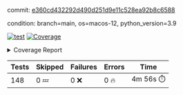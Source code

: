 commit: [e360cd432292d490d251d9e11c528ea92b8c6588](https://github.com/rcmdnk/homebrew-file/tree/e360cd432292d490d251d9e11c528ea92b8c6588)

condition: branch=main, os=macos-12, python_version=3.9

[![test](https://github.com/rcmdnk/homebrew-file/actions/workflows/test.yml/badge.svg)](https://github.com/rcmdnk/homebrew-file/actions/runs/4310257109)
<a href="https://github.com/rcmdnk/homebrew-file/blob/e360cd432292d490d251d9e11c528ea92b8c6588/README.md"><img alt="Coverage" src="https://img.shields.io/badge/Coverage-53%25-orange.svg" /></a><details><summary>Coverage Report </summary><table><tr><th>File</th><th>Stmts</th><th>Miss</th><th>Cover</th><th>Missing</th></tr><tbody><tr><td colspan="5"><b>bin</b></td></tr><tr><td>&nbsp; &nbsp;<a href="https://github.com/rcmdnk/homebrew-file/blob/e360cd432292d490d251d9e11c528ea92b8c6588/bin/brew-file">brew-file</a></td><td>1853</td><td>871</td><td>53%</td><td><a href="https://github.com/rcmdnk/homebrew-file/blob/e360cd432292d490d251d9e11c528ea92b8c6588/bin/brew-file#L43-L58">43&ndash;58</a>, <a href="https://github.com/rcmdnk/homebrew-file/blob/e360cd432292d490d251d9e11c528ea92b8c6588/bin/brew-file#L63-L65">63&ndash;65</a>, <a href="https://github.com/rcmdnk/homebrew-file/blob/e360cd432292d490d251d9e11c528ea92b8c6588/bin/brew-file#L153">153</a>, <a href="https://github.com/rcmdnk/homebrew-file/blob/e360cd432292d490d251d9e11c528ea92b8c6588/bin/brew-file#L265">265</a>, <a href="https://github.com/rcmdnk/homebrew-file/blob/e360cd432292d490d251d9e11c528ea92b8c6588/bin/brew-file#L284">284</a>, <a href="https://github.com/rcmdnk/homebrew-file/blob/e360cd432292d490d251d9e11c528ea92b8c6588/bin/brew-file#L290">290</a>, <a href="https://github.com/rcmdnk/homebrew-file/blob/e360cd432292d490d251d9e11c528ea92b8c6588/bin/brew-file#L315">315</a>, <a href="https://github.com/rcmdnk/homebrew-file/blob/e360cd432292d490d251d9e11c528ea92b8c6588/bin/brew-file#L335">335</a>, <a href="https://github.com/rcmdnk/homebrew-file/blob/e360cd432292d490d251d9e11c528ea92b8c6588/bin/brew-file#L338-L341">338&ndash;341</a>, <a href="https://github.com/rcmdnk/homebrew-file/blob/e360cd432292d490d251d9e11c528ea92b8c6588/bin/brew-file#L355-L361">355&ndash;361</a>, <a href="https://github.com/rcmdnk/homebrew-file/blob/e360cd432292d490d251d9e11c528ea92b8c6588/bin/brew-file#L394-L400">394&ndash;400</a>, <a href="https://github.com/rcmdnk/homebrew-file/blob/e360cd432292d490d251d9e11c528ea92b8c6588/bin/brew-file#L410-L421">410&ndash;421</a>, <a href="https://github.com/rcmdnk/homebrew-file/blob/e360cd432292d490d251d9e11c528ea92b8c6588/bin/brew-file#L610">610</a>, <a href="https://github.com/rcmdnk/homebrew-file/blob/e360cd432292d490d251d9e11c528ea92b8c6588/bin/brew-file#L612">612</a>, <a href="https://github.com/rcmdnk/homebrew-file/blob/e360cd432292d490d251d9e11c528ea92b8c6588/bin/brew-file#L614">614</a>, <a href="https://github.com/rcmdnk/homebrew-file/blob/e360cd432292d490d251d9e11c528ea92b8c6588/bin/brew-file#L631-L635">631&ndash;635</a>, <a href="https://github.com/rcmdnk/homebrew-file/blob/e360cd432292d490d251d9e11c528ea92b8c6588/bin/brew-file#L648-L653">648&ndash;653</a>, <a href="https://github.com/rcmdnk/homebrew-file/blob/e360cd432292d490d251d9e11c528ea92b8c6588/bin/brew-file#L663">663</a>, <a href="https://github.com/rcmdnk/homebrew-file/blob/e360cd432292d490d251d9e11c528ea92b8c6588/bin/brew-file#L679">679</a>, <a href="https://github.com/rcmdnk/homebrew-file/blob/e360cd432292d490d251d9e11c528ea92b8c6588/bin/brew-file#L683-L687">683&ndash;687</a>, <a href="https://github.com/rcmdnk/homebrew-file/blob/e360cd432292d490d251d9e11c528ea92b8c6588/bin/brew-file#L705-L719">705&ndash;719</a>, <a href="https://github.com/rcmdnk/homebrew-file/blob/e360cd432292d490d251d9e11c528ea92b8c6588/bin/brew-file#L812-L827">812&ndash;827</a>, <a href="https://github.com/rcmdnk/homebrew-file/blob/e360cd432292d490d251d9e11c528ea92b8c6588/bin/brew-file#L851">851</a>, <a href="https://github.com/rcmdnk/homebrew-file/blob/e360cd432292d490d251d9e11c528ea92b8c6588/bin/brew-file#L862-L863">862&ndash;863</a>, <a href="https://github.com/rcmdnk/homebrew-file/blob/e360cd432292d490d251d9e11c528ea92b8c6588/bin/brew-file#L871">871</a>, <a href="https://github.com/rcmdnk/homebrew-file/blob/e360cd432292d490d251d9e11c528ea92b8c6588/bin/brew-file#L884-L889">884&ndash;889</a>, <a href="https://github.com/rcmdnk/homebrew-file/blob/e360cd432292d490d251d9e11c528ea92b8c6588/bin/brew-file#L893-L895">893&ndash;895</a>, <a href="https://github.com/rcmdnk/homebrew-file/blob/e360cd432292d490d251d9e11c528ea92b8c6588/bin/brew-file#L899-L902">899&ndash;902</a>, <a href="https://github.com/rcmdnk/homebrew-file/blob/e360cd432292d490d251d9e11c528ea92b8c6588/bin/brew-file#L1007">1007</a>, <a href="https://github.com/rcmdnk/homebrew-file/blob/e360cd432292d490d251d9e11c528ea92b8c6588/bin/brew-file#L1062">1062</a>, <a href="https://github.com/rcmdnk/homebrew-file/blob/e360cd432292d490d251d9e11c528ea92b8c6588/bin/brew-file#L1127-L1130">1127&ndash;1130</a>, <a href="https://github.com/rcmdnk/homebrew-file/blob/e360cd432292d490d251d9e11c528ea92b8c6588/bin/brew-file#L1147">1147</a>, <a href="https://github.com/rcmdnk/homebrew-file/blob/e360cd432292d490d251d9e11c528ea92b8c6588/bin/brew-file#L1154">1154</a>, <a href="https://github.com/rcmdnk/homebrew-file/blob/e360cd432292d490d251d9e11c528ea92b8c6588/bin/brew-file#L1162">1162</a>, <a href="https://github.com/rcmdnk/homebrew-file/blob/e360cd432292d490d251d9e11c528ea92b8c6588/bin/brew-file#L1164">1164</a>, <a href="https://github.com/rcmdnk/homebrew-file/blob/e360cd432292d490d251d9e11c528ea92b8c6588/bin/brew-file#L1195">1195</a>, <a href="https://github.com/rcmdnk/homebrew-file/blob/e360cd432292d490d251d9e11c528ea92b8c6588/bin/brew-file#L1200-L1203">1200&ndash;1203</a>, <a href="https://github.com/rcmdnk/homebrew-file/blob/e360cd432292d490d251d9e11c528ea92b8c6588/bin/brew-file#L1205-L1208">1205&ndash;1208</a>, <a href="https://github.com/rcmdnk/homebrew-file/blob/e360cd432292d490d251d9e11c528ea92b8c6588/bin/brew-file#L1237-L1247">1237&ndash;1247</a>, <a href="https://github.com/rcmdnk/homebrew-file/blob/e360cd432292d490d251d9e11c528ea92b8c6588/bin/brew-file#L1250-L1253">1250&ndash;1253</a>, <a href="https://github.com/rcmdnk/homebrew-file/blob/e360cd432292d490d251d9e11c528ea92b8c6588/bin/brew-file#L1256-L1260">1256&ndash;1260</a>, <a href="https://github.com/rcmdnk/homebrew-file/blob/e360cd432292d490d251d9e11c528ea92b8c6588/bin/brew-file#L1266">1266</a>, <a href="https://github.com/rcmdnk/homebrew-file/blob/e360cd432292d490d251d9e11c528ea92b8c6588/bin/brew-file#L1272">1272</a>, <a href="https://github.com/rcmdnk/homebrew-file/blob/e360cd432292d490d251d9e11c528ea92b8c6588/bin/brew-file#L1278-L1283">1278&ndash;1283</a>, <a href="https://github.com/rcmdnk/homebrew-file/blob/e360cd432292d490d251d9e11c528ea92b8c6588/bin/brew-file#L1294-L1316">1294&ndash;1316</a>, <a href="https://github.com/rcmdnk/homebrew-file/blob/e360cd432292d490d251d9e11c528ea92b8c6588/bin/brew-file#L1344">1344</a>, <a href="https://github.com/rcmdnk/homebrew-file/blob/e360cd432292d490d251d9e11c528ea92b8c6588/bin/brew-file#L1360-L1368">1360&ndash;1368</a>, <a href="https://github.com/rcmdnk/homebrew-file/blob/e360cd432292d490d251d9e11c528ea92b8c6588/bin/brew-file#L1373-L1392">1373&ndash;1392</a>, <a href="https://github.com/rcmdnk/homebrew-file/blob/e360cd432292d490d251d9e11c528ea92b8c6588/bin/brew-file#L1397-L1401">1397&ndash;1401</a>, <a href="https://github.com/rcmdnk/homebrew-file/blob/e360cd432292d490d251d9e11c528ea92b8c6588/bin/brew-file#L1415-L1462">1415&ndash;1462</a>, <a href="https://github.com/rcmdnk/homebrew-file/blob/e360cd432292d490d251d9e11c528ea92b8c6588/bin/brew-file#L1465-L1496">1465&ndash;1496</a>, <a href="https://github.com/rcmdnk/homebrew-file/blob/e360cd432292d490d251d9e11c528ea92b8c6588/bin/brew-file#L1501-L1533">1501&ndash;1533</a>, <a href="https://github.com/rcmdnk/homebrew-file/blob/e360cd432292d490d251d9e11c528ea92b8c6588/bin/brew-file#L1536-L1618">1536&ndash;1618</a>, <a href="https://github.com/rcmdnk/homebrew-file/blob/e360cd432292d490d251d9e11c528ea92b8c6588/bin/brew-file#L1621-L1629">1621&ndash;1629</a>, <a href="https://github.com/rcmdnk/homebrew-file/blob/e360cd432292d490d251d9e11c528ea92b8c6588/bin/brew-file#L1642">1642</a>, <a href="https://github.com/rcmdnk/homebrew-file/blob/e360cd432292d490d251d9e11c528ea92b8c6588/bin/brew-file#L1647">1647</a>, <a href="https://github.com/rcmdnk/homebrew-file/blob/e360cd432292d490d251d9e11c528ea92b8c6588/bin/brew-file#L1652-L1691">1652&ndash;1691</a>, <a href="https://github.com/rcmdnk/homebrew-file/blob/e360cd432292d490d251d9e11c528ea92b8c6588/bin/brew-file#L1695-L1810">1695&ndash;1810</a>, <a href="https://github.com/rcmdnk/homebrew-file/blob/e360cd432292d490d251d9e11c528ea92b8c6588/bin/brew-file#L1820-L1832">1820&ndash;1832</a>, <a href="https://github.com/rcmdnk/homebrew-file/blob/e360cd432292d490d251d9e11c528ea92b8c6588/bin/brew-file#L1836">1836</a>, <a href="https://github.com/rcmdnk/homebrew-file/blob/e360cd432292d490d251d9e11c528ea92b8c6588/bin/brew-file#L1843-L1923">1843&ndash;1923</a>, <a href="https://github.com/rcmdnk/homebrew-file/blob/e360cd432292d490d251d9e11c528ea92b8c6588/bin/brew-file#L1930-L1971">1930&ndash;1971</a>, <a href="https://github.com/rcmdnk/homebrew-file/blob/e360cd432292d490d251d9e11c528ea92b8c6588/bin/brew-file#L1974-L1981">1974&ndash;1981</a>, <a href="https://github.com/rcmdnk/homebrew-file/blob/e360cd432292d490d251d9e11c528ea92b8c6588/bin/brew-file#L1985-L1986">1985&ndash;1986</a>, <a href="https://github.com/rcmdnk/homebrew-file/blob/e360cd432292d490d251d9e11c528ea92b8c6588/bin/brew-file#L1991-L2035">1991&ndash;2035</a>, <a href="https://github.com/rcmdnk/homebrew-file/blob/e360cd432292d490d251d9e11c528ea92b8c6588/bin/brew-file#L2039-L2075">2039&ndash;2075</a>, <a href="https://github.com/rcmdnk/homebrew-file/blob/e360cd432292d490d251d9e11c528ea92b8c6588/bin/brew-file#L2078-L2083">2078&ndash;2083</a>, <a href="https://github.com/rcmdnk/homebrew-file/blob/e360cd432292d490d251d9e11c528ea92b8c6588/bin/brew-file#L2087-L2095">2087&ndash;2095</a>, <a href="https://github.com/rcmdnk/homebrew-file/blob/e360cd432292d490d251d9e11c528ea92b8c6588/bin/brew-file#L2103-L2111">2103&ndash;2111</a>, <a href="https://github.com/rcmdnk/homebrew-file/blob/e360cd432292d490d251d9e11c528ea92b8c6588/bin/brew-file#L2115-L2117">2115&ndash;2117</a>, <a href="https://github.com/rcmdnk/homebrew-file/blob/e360cd432292d490d251d9e11c528ea92b8c6588/bin/brew-file#L2121">2121</a>, <a href="https://github.com/rcmdnk/homebrew-file/blob/e360cd432292d490d251d9e11c528ea92b8c6588/bin/brew-file#L2125-L2133">2125&ndash;2133</a>, <a href="https://github.com/rcmdnk/homebrew-file/blob/e360cd432292d490d251d9e11c528ea92b8c6588/bin/brew-file#L2143-L2311">2143&ndash;2311</a>, <a href="https://github.com/rcmdnk/homebrew-file/blob/e360cd432292d490d251d9e11c528ea92b8c6588/bin/brew-file#L2317-L2469">2317&ndash;2469</a>, <a href="https://github.com/rcmdnk/homebrew-file/blob/e360cd432292d490d251d9e11c528ea92b8c6588/bin/brew-file#L2497">2497</a>, <a href="https://github.com/rcmdnk/homebrew-file/blob/e360cd432292d490d251d9e11c528ea92b8c6588/bin/brew-file#L2522">2522</a>, <a href="https://github.com/rcmdnk/homebrew-file/blob/e360cd432292d490d251d9e11c528ea92b8c6588/bin/brew-file#L2603">2603</a>, <a href="https://github.com/rcmdnk/homebrew-file/blob/e360cd432292d490d251d9e11c528ea92b8c6588/bin/brew-file#L2608-L2619">2608&ndash;2619</a>, <a href="https://github.com/rcmdnk/homebrew-file/blob/e360cd432292d490d251d9e11c528ea92b8c6588/bin/brew-file#L2648-L2655">2648&ndash;2655</a>, <a href="https://github.com/rcmdnk/homebrew-file/blob/e360cd432292d490d251d9e11c528ea92b8c6588/bin/brew-file#L2680">2680</a>, <a href="https://github.com/rcmdnk/homebrew-file/blob/e360cd432292d490d251d9e11c528ea92b8c6588/bin/brew-file#L2692">2692</a>, <a href="https://github.com/rcmdnk/homebrew-file/blob/e360cd432292d490d251d9e11c528ea92b8c6588/bin/brew-file#L2708">2708</a>, <a href="https://github.com/rcmdnk/homebrew-file/blob/e360cd432292d490d251d9e11c528ea92b8c6588/bin/brew-file#L2722-L2726">2722&ndash;2726</a>, <a href="https://github.com/rcmdnk/homebrew-file/blob/e360cd432292d490d251d9e11c528ea92b8c6588/bin/brew-file#L2730-L2733">2730&ndash;2733</a>, <a href="https://github.com/rcmdnk/homebrew-file/blob/e360cd432292d490d251d9e11c528ea92b8c6588/bin/brew-file#L2736-L2739">2736&ndash;2739</a>, <a href="https://github.com/rcmdnk/homebrew-file/blob/e360cd432292d490d251d9e11c528ea92b8c6588/bin/brew-file#L2742-L2750">2742&ndash;2750</a>, <a href="https://github.com/rcmdnk/homebrew-file/blob/e360cd432292d490d251d9e11c528ea92b8c6588/bin/brew-file#L2779-L2786">2779&ndash;2786</a>, <a href="https://github.com/rcmdnk/homebrew-file/blob/e360cd432292d490d251d9e11c528ea92b8c6588/bin/brew-file#L2797-L2804">2797&ndash;2804</a>, <a href="https://github.com/rcmdnk/homebrew-file/blob/e360cd432292d490d251d9e11c528ea92b8c6588/bin/brew-file#L2885-L2887">2885&ndash;2887</a>, <a href="https://github.com/rcmdnk/homebrew-file/blob/e360cd432292d490d251d9e11c528ea92b8c6588/bin/brew-file#L2906">2906</a>, <a href="https://github.com/rcmdnk/homebrew-file/blob/e360cd432292d490d251d9e11c528ea92b8c6588/bin/brew-file#L2912">2912</a>, <a href="https://github.com/rcmdnk/homebrew-file/blob/e360cd432292d490d251d9e11c528ea92b8c6588/bin/brew-file#L2923-L3532">2923&ndash;3532</a>, <a href="https://github.com/rcmdnk/homebrew-file/blob/e360cd432292d490d251d9e11c528ea92b8c6588/bin/brew-file#L3536">3536</a></td></tr><tr><td><b>TOTAL</b></td><td><b>1853</b></td><td><b>871</b></td><td><b>53%</b></td><td>&nbsp;</td></tr></tbody></table></details>

| Tests | Skipped | Failures | Errors | Time |
| ----- | ------- | -------- | -------- | ------------------ |
| 148 | 0 :zzz: | 0 :x: | 0 :fire: | 4m 56s :stopwatch: |

